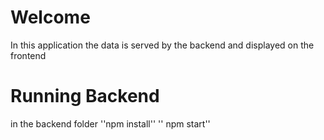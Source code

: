 # Welcome
In this application the data is served by the backend and displayed on the frontend

# Running Backend
in the backend folder
''npm install''
'' npm start''
